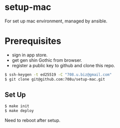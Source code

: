 # setup-mac

For set up mac environment, managed by ansible.

# Prerequisites

- sign in app store.
- get gen shin Gothic from browser.
- register a public key to github and clone this repo.

```sh
$ ssh-keygen -t ed25519 -C "708.u.biz@gmail.com"
$ git clone git@github.com:708u/setup-mac.git
```

## Set Up

```sh
$ make init
$ make deploy
```

Need to reboot after setup.
